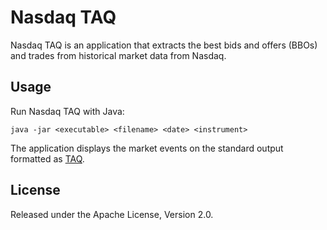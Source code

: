 Nasdaq TAQ
==========

Nasdaq TAQ is an application that extracts the best bids and offers (BBOs) and
trades from historical market data from Nasdaq.


Usage
-----

Run Nasdaq TAQ with Java:

    java -jar <executable> <filename> <date> <instrument>

The application displays the market events on the standard output formatted as
[TAQ][].

  [TAQ]: https://github.com/paritytrading/parity/blob/master/parity-file/doc/TAQ.md


License
-------

Released under the Apache License, Version 2.0.
